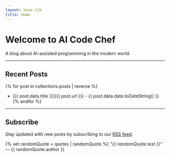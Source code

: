 ```yaml
---
layout: base.njk
title: Home
---
```


# Welcome to AI Code Chef

A blog about AI-assisted programming in the modern world.

---

## Recent Posts

{% for post in collections.posts | reverse %}
- [{{ post.data.title }}]({{ post.url }}) - {{ post.data.date.toDateString() }}
{% endfor %}

---

## Subscribe

Stay updated with new posts by subscribing to our [RSS feed](/feed.xml).

{% set randomQuote = quotes | randomQuote %}
*"{{ randomQuote.text }}"* — {{ randomQuote.author }}